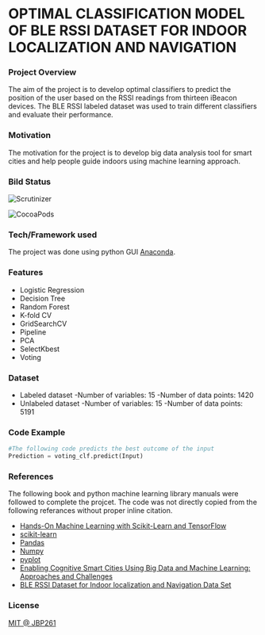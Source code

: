 # OPTIMAL CLASSIFICATION MODEL OF BLE RSSI DATASET FOR INDOOR LOCALIZATION AND NAVIGATION

### Project Overview
The aim of the project is to develop optimal classifiers to predict the position of the user based on the RSSI readings from thirteen iBeacon devices. The BLE RSSI labeled dataset was used to train different classifiers and evaluate their performance.

### Motivation

The motivation for the project is to develop big data analysis tool for smart cities and help people guide indoors using machine learning approach.

### Bild Status

![Scrutinizer](https://img.shields.io/scrutinizer/g/filp/whoops.svg)

![CocoaPods](https://img.shields.io/cocoapods/dw/AFNetworking.svg)

### Tech/Framework used
The project was done using python GUI [Anaconda](https://anaconda.org/anaconda/python "Anaconda").

### Features
- Logistic Regression
- Decision Tree
- Random Forest
- K-fold CV
- GridSearchCV
- Pipeline
- PCA
- SelectKbest
- Voting

### Dataset
- Labeled dataset
-Number of variables: 15
-Number of data points: 1420
- Unlabeled dataset
-Number of variables: 15
-Number of data points: 5191

### Code Example
```python
#The following code predicts the best outcome of the input
Prediction = voting_clf.predict(Input)
```
### References
The following book and python machine learning library manuals were followed to complete the projcet.
The code was not directly copied from the following referances without proper inline citation.
- [Hands-On Machine Learning with Scikit-Learn and TensorFlow](https://benjaminliuweb.files.wordpress.com/2016/12/oreilly-hands-on-machine-learning-with-scikit-learn-and-tensorflow-1491962291.pdf  "Hands-On Machine Learning with Scikit-Learn and TensorFlow")
- [scikit-learn](http://scikit-learn.org/stable/ "scikit-learn")
- [Pandas](https://pandas.pydata.org/ "Pandas")
- [Numpy](www.numpy.org/ "Numpy")
- [pyplot](https://matplotlib.org/api/pyplot_api.html "pyplot")
- [Enabling Cognitive Smart Cities Using Big Data and Machine Learning: Approaches and Challenges](https://ieeexplore.ieee.org/document/8291121/ "Enabling Cognitive Smart Cities Using Big Data and Machine Learning: Approaches and Challenges")
- [BLE RSSI Dataset for Indoor localization and Navigation Data Set ](https://archive.ics.uci.edu/ml/datasets/BLE+RSSI+Dataset+for+Indoor+localization+and+Navigation "BLE RSSI Dataset for Indoor localization and Navigation Data Set ")

### License
[MIT @ JBP261](https://choosealicense.com/licenses/mit/ "MIT @ JBP261")
